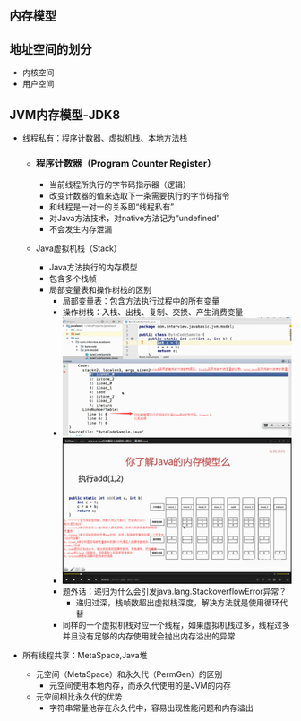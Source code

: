 ## 内存模型

## 地址空间的划分

* 内核空间
* 用户空间

## JVM内存模型-JDK8

* 线程私有：程序计数器、虚拟机栈、本地方法栈

  * ### 程序计数器（Program Counter Register）

    * 当前线程所执行的字节码指示器（逻辑）
    * 改变计数器的值来选取下一条需要执行的字节码指令
    * 和线程是一对一的关系即“线程私有”
    * 对Java方法技术，对native方法记为“undefined”
    * 不会发生内存泄漏
  * Java虚拟机栈（Stack）
    * Java方法执行的内存模型
    * 包含多个栈帧
    * 局部变量表和操作树栈的区别
      * 局部变量表：包含方法执行过程中的所有变量
      * 操作树栈：入栈、出栈、复制、交换、产生消费变量
      * ![](/模型/1.png)
      * ![](/assets/3.png)
      * 题外话：递归为什么会引发java.lang.StackoverflowError异常？
        * 递归过深，栈帧数超出虚拟栈深度，解决方法就是使用循环代替
      * 同样的一个虚拟机栈对应一个线程，如果虚拟机栈过多，线程过多并且没有足够的内存使用就会抛出内存溢出的异常

* 所有线程共享：MetaSpace,Java堆

  * 元空间（MetaSpace）和永久代（PermGen）的区别
    * 元空间使用本地内存，而永久代使用的是JVM的内存
  * 元空间相比永久代的优势
    * 字符串常量池存在永久代中，容易出现性能问题和内存溢出



